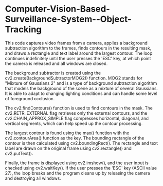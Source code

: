 # Computer-Vision-Based-Surveillance-System--Object-Tracking
This code captures video frames from a camera, applies a background subtraction algorithm to the frames, finds contours in the resulting mask, and draws a rectangle and text label around the largest contour. The loop continues indefinitely until the user presses the 'ESC' key, at which point the camera is released and all windows are closed.

The background subtractor is created using the cv2.createBackgroundSubtractorMOG2() function. MOG2 stands for "Mixture of Gaussians 2" and is a type of background subtraction algorithm that models the background of the scene as a mixture of several Gaussians. It is able to adapt to changing lighting conditions and can handle some level of foreground occlusion.

The cv2.findContours() function is used to find contours in the mask. The cv2.RETR_EXTERNAL flag retrieves only the external contours, and the cv2.CHAIN_APPROX_SIMPLE flag compresses horizontal, diagonal, and vertical segments, which can help speed up the contour processing.

The largest contour is found using the max() function with the cv2.contourArea() function as the key. The bounding rectangle of the contour is then calculated using cv2.boundingRect(). The rectangle and text label are drawn on the original frame using cv2.rectangle() and cv2.putText().

Finally, the frame is displayed using cv2.imshow(), and the user input is checked using cv2.waitKey(). If the user presses the 'ESC' key (ASCII value 27), the loop breaks and the program cleans up by releasing the camera and destroying all windows.
